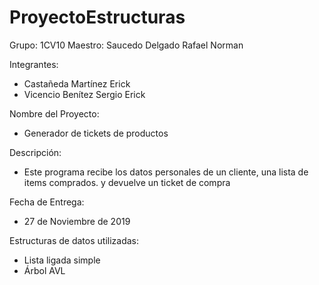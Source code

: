 # ProyectoEstructuras

Grupo: 1CV10
Maestro: Saucedo Delgado Rafael Norman

Integrantes:

- Castañeda Martínez Erick
- Vicencio Benítez Sergio Erick

Nombre del Proyecto:

- Generador de tickets de productos

Descripción:

- Este programa recibe los datos personales de un cliente, una lista de items comprados. y devuelve un ticket de compra

Fecha de Entrega:

- 27 de Noviembre de 2019

Estructuras de datos utilizadas:

- Lista ligada simple
- Árbol AVL
